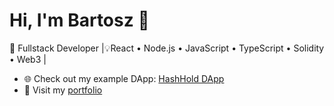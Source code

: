 # Hi, I'm Bartosz 👋
🔗 Fullstack Developer |💡React • Node.js • JavaScript • TypeScript • Solidity • Web3 | 

- 🌐 Check out my example DApp: [HashHold DApp](https://bartosz-cz.github.io/hashhold-dapp/)  
- 🔗 Visit my [portfolio](https://bartosz-cz.github.io/)
